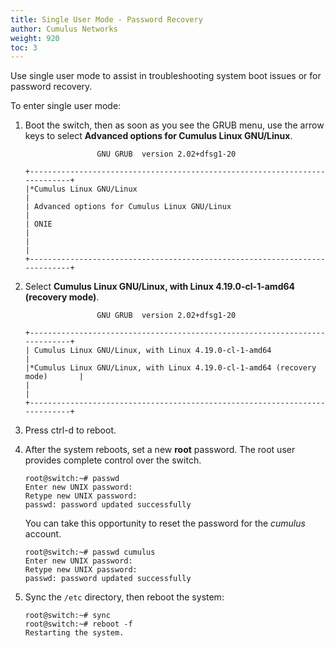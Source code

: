 ```yaml
---
title: Single User Mode - Password Recovery
author: Cumulus Networks
weight: 920
toc: 3
---
```

Use single user mode to assist in troubleshooting system boot issues or for password recovery.

To enter single user mode:

1. Boot the switch, then as soon as you see the GRUB menu, use the arrow keys to select **Advanced options for Cumulus Linux GNU/Linux**.

    ```
                    GNU GRUB  version 2.02+dfsg1-20

    +----------------------------------------------------------------------------+
    |*Cumulus Linux GNU/Linux                                                    |
    | Advanced options for Cumulus Linux GNU/Linux                               |
    | ONIE                                                                       |
    |                                                                            |
    +----------------------------------------------------------------------------+
    ```

2. Select **Cumulus Linux GNU/Linux, with Linux 4.19.0-cl-1-amd64 (recovery mode)**.

    ```
                    GNU GRUB  version 2.02+dfsg1-20

    +----------------------------------------------------------------------------+
    | Cumulus Linux GNU/Linux, with Linux 4.19.0-cl-1-amd64                       |
    |*Cumulus Linux GNU/Linux, with Linux 4.19.0-cl-1-amd64 (recovery mode)       |
    |                                                                            |
    +----------------------------------------------------------------------------+  
    ```

4. Press ctrl-d to reboot.
5. After the system reboots, set a new **root** password. The root user provides complete control over the switch.

    ```
    root@switch:~# passwd
    Enter new UNIX password:
    Retype new UNIX password:
    passwd: password updated successfully
    ```

    You can take this opportunity to reset the password for the *cumulus* account.

    ```
    root@switch:~# passwd cumulus
    Enter new UNIX password:
    Retype new UNIX password:
    passwd: password updated successfully
    ```

6. Sync the `/etc` directory, then reboot the system:

    ```
    root@switch:~# sync
    root@switch:~# reboot -f
    Restarting the system.
    ```
